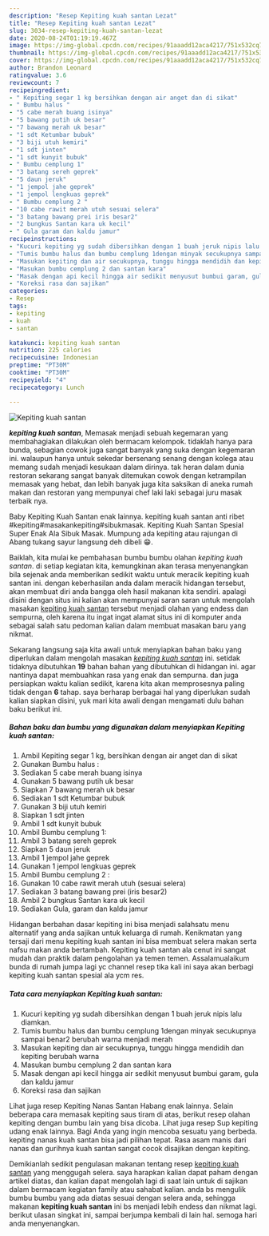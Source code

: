```yaml
---
description: "Resep Kepiting kuah santan Lezat"
title: "Resep Kepiting kuah santan Lezat"
slug: 3034-resep-kepiting-kuah-santan-lezat
date: 2020-08-24T01:19:19.467Z
image: https://img-global.cpcdn.com/recipes/91aaadd12aca4217/751x532cq70/kepiting-kuah-santan-foto-resep-utama.jpg
thumbnail: https://img-global.cpcdn.com/recipes/91aaadd12aca4217/751x532cq70/kepiting-kuah-santan-foto-resep-utama.jpg
cover: https://img-global.cpcdn.com/recipes/91aaadd12aca4217/751x532cq70/kepiting-kuah-santan-foto-resep-utama.jpg
author: Brandon Leonard
ratingvalue: 3.6
reviewcount: 7
recipeingredient:
- " Kepiting segar 1 kg bersihkan dengan air anget dan di sikat"
- " Bumbu halus "
- "5 cabe merah buang isinya"
- "5 bawang putih uk besar"
- "7 bawang merah uk besar"
- "1 sdt Ketumbar bubuk"
- "3 biji utuh kemiri"
- "1 sdt jinten"
- "1 sdt kunyit bubuk"
- " Bumbu cemplung 1"
- "3 batang sereh geprek"
- "5 daun jeruk"
- "1 jempol jahe geprek"
- "1 jempol lengkuas geprek"
- " Bumbu cemplung 2 "
- "10 cabe rawit merah utuh sesuai selera"
- "3 batang bawang prei iris besar2"
- "2 bungkus Santan kara uk kecil"
- " Gula garam dan kaldu jamur"
recipeinstructions:
- "Kucuri kepiting yg sudah dibersihkan dengan 1 buah jeruk nipis lalu diamkan."
- "Tumis bumbu halus dan bumbu cemplung 1dengan minyak secukupnya sampai benar2 berubah warna menjadi merah"
- "Masukan kepiting dan air secukupnya, tunggu hingga mendidih dan kepiting berubah warna"
- "Masukan bumbu cemplung 2 dan santan kara"
- "Masak dengan api kecil hingga air sedikit menyusut bumbui garam, gula dan kaldu jamur"
- "Koreksi rasa dan sajikan"
categories:
- Resep
tags:
- kepiting
- kuah
- santan

katakunci: kepiting kuah santan 
nutrition: 225 calories
recipecuisine: Indonesian
preptime: "PT30M"
cooktime: "PT30M"
recipeyield: "4"
recipecategory: Lunch

---
```



![Kepiting kuah santan](https://img-global.cpcdn.com/recipes/91aaadd12aca4217/751x532cq70/kepiting-kuah-santan-foto-resep-utama.jpg)

<b><i>kepiting kuah santan</i></b>, Memasak menjadi sebuah kegemaran yang membahagiakan dilakukan oleh bermacam kelompok. tidaklah hanya para bunda, sebagian cowok juga sangat banyak yang suka dengan kegemaran ini. walaupun hanya untuk sekedar bersenang senang dengan kolega atau memang sudah menjadi kesukaan dalam dirinya. tak heran dalam dunia restoran sekarang sangat banyak ditemukan cowok dengan ketrampilan memasak yang hebat, dan lebih banyak juga kita saksikan di aneka rumah makan dan restoran yang mempunyai chef laki laki sebagai juru masak terbaik nya.

Baby Kepiting Kuah Santan enak lainnya. kepiting kuah santan anti ribet #kepiting#masakankepiting#sibukmasak. Kepiting Kuah Santan Spesial Super Enak Ala Sibuk Masak. Mumpung ada kepiting atau rajungan di Abang tukang sayur langsung deh dibeli 😁.

Baiklah, kita mulai ke pembahasan bumbu bumbu olahan <i>kepiting kuah santan</i>. di setiap kegiatan kita, kemungkinan akan terasa menyenangkan bila sejenak anda memberikan sedikit waktu untuk meracik kepiting kuah santan ini. dengan keberhasilan anda dalam meracik hidangan tersebut, akan membuat diri anda bangga oleh hasil makanan kita sendiri. apalagi disini dengan situs ini kalian akan mempunyai saran saran untuk mengolah masakan <u>kepiting kuah santan</u> tersebut menjadi olahan yang endess dan sempurna, oleh karena itu ingat ingat alamat situs ini di komputer anda sebagai salah satu pedoman kalian dalam membuat masakan baru yang nikmat.


Sekarang langsung saja kita awali untuk menyiapkan bahan baku yang diperlukan dalam mengolah masakan <u><i>kepiting kuah santan</i></u> ini. setidak tidaknya dibutuhkan <b>19</b> bahan bahan yang dibutuhkan di hidangan ini. agar nantinya dapat membuahkan rasa yang enak dan sempurna. dan juga persiapkan waktu kalian sedikit, karena kita akan memprosesnya paling tidak dengan <b>6</b> tahap. saya berharap berbagai hal yang diperlukan sudah kalian siapkan disini, yuk mari kita awali dengan mengamati dulu bahan baku berikut ini.

<!--inarticleads1-->

##### Bahan baku dan bumbu yang digunakan dalam menyiapkan Kepiting kuah santan:

1. Ambil  Kepiting segar 1 kg, bersihkan dengan air anget dan di sikat
1. Gunakan  Bumbu halus :
1. Sediakan 5 cabe merah buang isinya
1. Gunakan 5 bawang putih uk besar
1. Siapkan 7 bawang merah uk besar
1. Sediakan 1 sdt Ketumbar bubuk
1. Gunakan 3 biji utuh kemiri
1. Siapkan 1 sdt jinten
1. Ambil 1 sdt kunyit bubuk
1. Ambil  Bumbu cemplung 1:
1. Ambil 3 batang sereh geprek
1. Siapkan 5 daun jeruk
1. Ambil 1 jempol jahe geprek
1. Gunakan 1 jempol lengkuas geprek
1. Ambil  Bumbu cemplung 2 :
1. Gunakan 10 cabe rawit merah utuh (sesuai selera)
1. Sediakan 3 batang bawang prei (iris besar2)
1. Ambil 2 bungkus Santan kara uk kecil
1. Sediakan  Gula, garam dan kaldu jamur


Hidangan berbahan dasar kepiting ini bisa menjadi salahsatu menu alternatif yang anda sajikan untuk keluarga di rumah. Kenikmatan yang tersaji dari menu kepiting kuah santan ini bisa membuat selera makan serta nafsu makan anda bertambah. Kepiting kuah santan ala cenut ini sangat mudah dan praktik dalam pengolahan ya temen temen. Assalamualaikum bunda di rumah jumpa lagi yc channel resep tika kali ini saya akan berbagi kepiting kuah santan spesial ala ycm res. 

<!--inarticleads2-->

##### Tata cara menyiapkan Kepiting kuah santan:

1. Kucuri kepiting yg sudah dibersihkan dengan 1 buah jeruk nipis lalu diamkan.
1. Tumis bumbu halus dan bumbu cemplung 1dengan minyak secukupnya sampai benar2 berubah warna menjadi merah
1. Masukan kepiting dan air secukupnya, tunggu hingga mendidih dan kepiting berubah warna
1. Masukan bumbu cemplung 2 dan santan kara
1. Masak dengan api kecil hingga air sedikit menyusut bumbui garam, gula dan kaldu jamur
1. Koreksi rasa dan sajikan


Lihat juga resep Kepiting Nanas Santan Habang enak lainnya. Selain beberapa cara memasak kepiting saus tiram di atas, berikut resep olahan kepiting dengan bumbu lain yang bisa dicoba. Lihat juga resep Sup kepiting udang enak lainnya. Bagi Anda yang ingin mencoba sesuatu yang berbeda. kepiting nanas kuah santan bisa jadi pilihan tepat. Rasa asam manis dari nanas dan gurihnya kuah santan sangat cocok disajikan dengan kepiting. 

Demikianlah sedikit pengulasan makanan tentang resep <u>kepiting kuah santan</u> yang menggugah selera. saya harapkan kalian dapat paham dengan artikel diatas, dan kalian dapat mengolah lagi di saat lain untuk di sajikan dalam bermacam kegiatan family atau sahabat kalian. anda bs mengulik bumbu bumbu yang ada diatas sesuai dengan selera anda, sehingga makanan <b>kepiting kuah santan</b> ini bs menjadi lebih endess dan nikmat lagi. berikut ulasan singkat ini, sampai berjumpa kembali di lain hal. semoga hari anda menyenangkan.

